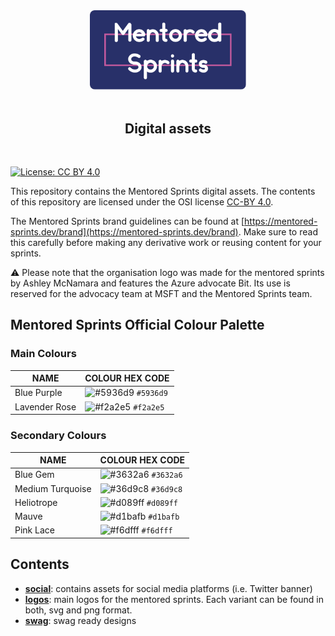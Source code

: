 <div align="center">
 <img alt="Logo" src="https://raw.githubusercontent.com/pycon-mentored-sprints/digital-assets/7d2151142c84196d498a850b219a18066c19afb7/logos/white-pink-text-blue_1.svg" width="250" />
</div>
<br>

<div align="center">
 <h2>Digital assets</h2>
</div>
<br>

[![License: CC BY 4.0](https://img.shields.io/badge/License-CC%20BY%204.0-lightgrey.svg?colorA=2D2A56&colorB=FF6F91&style=flat.svg)](https://creativecommons.org/licenses/by/4.0/)

This repository contains the Mentored Sprints digital assets. The contents of this repository are licensed under the OSI license [CC-BY 4.0](https://creativecommons.org/licenses/by/4.0/).

The Mentored Sprints brand guidelines can be found at [https://mentored-sprints.dev/brand](https://mentored-sprints.dev/brand). Make sure to read this carefully before making any derivative work or reusing content for your sprints.

:warning: Please note that the organisation logo was made for the mentored sprints by Ashley McNamara and features the Azure advocate Bit. Its use is reserved for the advocacy team at MSFT and the Mentored Sprints team.

## Mentored Sprints Official Colour Palette

### Main Colours

| NAME            | COLOUR HEX CODE                                                      |
| ---------------- | -------------------------------------------------------------------- |
| Blue Purple | ![#5936d9](https://placehold.it/15/5936d9/000000?text=%20) `#5936d9` |
| Lavender Rose  | ![#f2a2e5](https://placehold.it/15/f2a2e5/000000?text=%20) `#f2a2e5` |


### Secondary Colours


| NAME            | COLOUR HEX CODE                                                      |
| ---------------- | -------------------------------------------------------------------- |
| Blue Gem    | ![#3632a6](https://placehold.it/15/3632a6/000000?text=%20) `#3632a6` |
| Medium Turquoise  | ![#36d9c8](https://placehold.it/15/36d9c8/000000?text=%20) `#36d9c8` |
| Heliotrope | ![#d089ff](https://placehold.it/15/d089ff/000000?text=%20) `#d089ff` |
| Mauve  | ![#d1bafb](https://placehold.it/15/d1bafb/000000?text=%20) `#d1bafb` |
| Pink Lace  | ![#f6dfff](https://placehold.it/15/f6dfff/000000?text=%20) `#f6dfff` |

## Contents

- **[social](./social)**: contains assets for social media platforms (i.e. Twitter banner)
- **[logos](./logos)**: main logos for the mentored sprints. Each variant can be found in both, svg and png format.
- **[swag](./swag)**: swag ready designs
